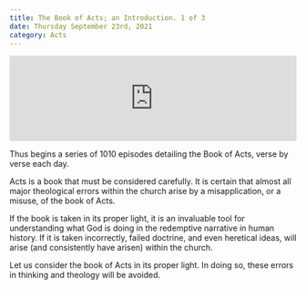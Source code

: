 ```yaml
---
title: The Book of Acts; an Introduction. 1 of 3
date: Thursday September 23rd, 2021
category: Acts
---
```

<iframe title="The Book of Acts; an Introduction. 1 of 3" allowtransparency="true" height="150" width="100%" style="border: none; min-width: min(100%, 430px);" scrolling="no" data-name="pb-iframe-player" src="https://www.podbean.com/player-v2/?i=rsqp9-10e78fa-pb&from=pb6admin&share=1&download=1&rtl=0&fonts=Arial&skin=1&font-color=&btn-skin=7"></iframe><!--StartFragment-->

Thus begins a series of 1010 episodes detailing the Book of Acts, verse by verse each day. 

Acts is a book that must be considered carefully. It is certain that almost all major theological errors within the church arise by a misapplication, or a misuse, of the book of Acts.

If the book is taken in its proper light, it is an invaluable tool for understanding what God is doing in the redemptive narrative in human history. If it is taken incorrectly, failed doctrine, and even heretical ideas, will arise (and consistently have arisen) within the church.

Let us consider the book of Acts in its proper light. In doing so, these errors in thinking and theology will be avoided.

<!--EndFragment-->